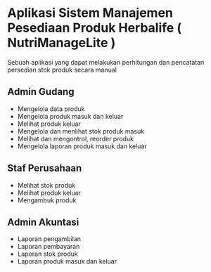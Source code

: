 # Aplikasi Sistem Manajemen Pesediaan Produk Herbalife ( NutriManageLite )
Sebuah aplikasi yang dapat melakukan perhitungan dan pencatatan persedian stok produk secara manual

## Admin Gudang
 - Mengelola data produk
 - Mengelola produk masuk dan keluar
 - Melihat produk keluar
 - Mengelola dan menlihat stok produk masuk
 - Melihat dan mengontrol, reorder produk
 - Mengelola laporan produk masuk dan keluar

 ## Staf Perusahaan
  - Melihat stok produk
  - Melihat produk keluar
  - Mengambuk produk

  ## Admin Akuntasi
  - Laporan pengambilan
  - Laporan pembayaran
  - Laporan stok produk
  - Laporan produk masuk dan keluar